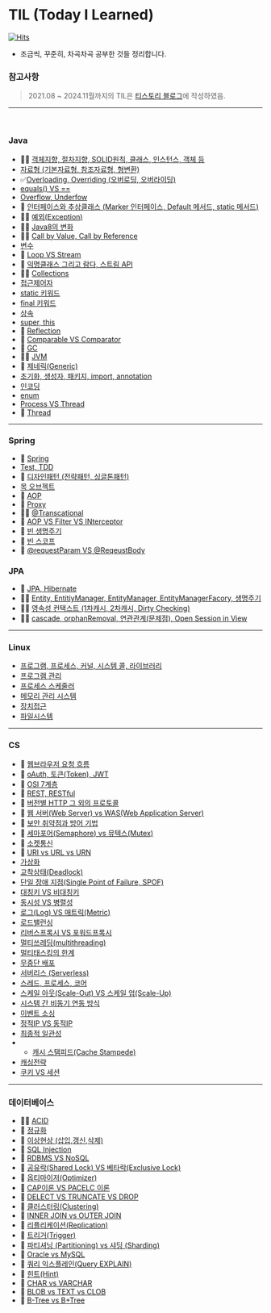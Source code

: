 # TIL (Today I Learned)
[![Hits](https://hits.seeyoufarm.com/api/count/incr/badge.svg?url=https%3A%2F%2Fgithub.com%2Fddururiiiiiii%2FTIL&count_bg=%23FFE300&title_bg=%23555555&icon=&icon_color=%23FFFFFF&title=hits&edge_flat=false)](https://hits.seeyoufarm.com)
  - 조금씩, 꾸준히, 차곡차곡 공부한 것들 정리합니다.

### 참고사항
> 2021.08 ~ 2024.11월까지의 TIL은 [티스토리 블로그](https://ddururiiiiiii.tistory.com/)에 작성하였음.


----

<br>

### Java
- 📌✅ [객체지향, 절차지향, SOLID원칙, 클래스, 인스턴스, 객체 등](https://github.com/ddururiiiiiii/TIL/blob/main/Java/241119%20%EA%B0%9D%EC%B2%B4%EC%A7%80%ED%96%A5%2C%20%EC%A0%88%EC%B0%A8%EC%A7%80%ED%96%A5%2C%20SOLID%EC%9B%90%EC%B9%99%2C%20%ED%81%B4%EB%9E%98%EC%8A%A4%2C%20%EC%9D%B8%EC%8A%A4%ED%84%B4%EC%8A%A4%2C%20%EA%B0%9D%EC%B2%B4%20%EB%93%B1.md)
- [자료형 (기본자료형, 참조자료형, 형변환)](https://github.com/ddururiiiiiii/TIL/blob/main/Java/241121%20%EC%9E%90%EB%A3%8C%ED%98%95.md)
- ✅[Overloading, Overriding (오버로딩, 오버라이딩)](https://github.com/ddururiiiiiii/TIL/blob/main/Java/241120%20Overloading%20VS%20Overriding.md)
- [equals() VS ==](https://github.com/ddururiiiiiii/TIL/blob/main/Java/241122%20equals()%20VS%20%3D%3D%20.md)
- [Overflow, Underfow](https://github.com/ddururiiiiiii/TIL/blob/main/Java/241125%20Overflow%20VS%20Underflow.md)
- 📌 [인터페이스와 추상클래스 (Marker 인터페이스, Default 메서드, static 메서드)](https://github.com/ddururiiiiiii/TIL/blob/main/Java/241126%20%EC%9D%B8%ED%84%B0%ED%8E%98%EC%9D%B4%EC%8A%A4%EC%99%80%20%EC%B6%94%EC%83%81%ED%81%B4%EB%9E%98%EC%8A%A4%20(Marker%20%EC%9D%B8%ED%84%B0%ED%8E%98%EC%9D%B4%EC%8A%A4%2C%20Default%20%EB%A9%94%EC%84%9C%EB%93%9C%2C%20static%20%EB%A9%94%EC%84%9C%EB%93%9C).md)
- 📌✅ [예외(Exception)](https://github.com/ddururiiiiiii/TIL/blob/main/Java/241127%20%EC%98%88%EC%99%B8%20(Exception).md)
- 📌✅ [Java8의 변화](https://github.com/ddururiiiiiii/TIL/blob/main/Java/241128%20Java8%EC%9D%98%20%EB%B3%80%ED%99%94.md)
- 📌✅ [Call by Value, Call by Reference](https://github.com/ddururiiiiiii/TIL/blob/main/Java/241129%20Call%20by%20Value%20VS%20Call%20by%20Reference.md)
- [변수](https://github.com/ddururiiiiiii/TIL/blob/main/Java/241202%20%EB%B3%80%EC%88%98.md)
- 📌 [Loop VS Stream](https://github.com/ddururiiiiiii/TIL/blob/main/Java/241203%20Loop%20VS%20Stream.md)
- 📌 [익명클래스 그리고 람다, 스트림 API](https://github.com/ddururiiiiiii/TIL/blob/main/Java/241204%20%EC%9D%B5%EB%AA%85%ED%81%B4%EB%9E%98%EC%8A%A4%20%EA%B7%B8%EB%A6%AC%EA%B3%A0%20%EB%9E%8C%EB%8B%A4%2C%20%EC%8A%A4%ED%8A%B8%EB%A6%BC%20API.md)
- 📌✅ [Collections](https://github.com/ddururiiiiiii/TIL/blob/main/Java/241205%20Collections.md)
- [접근제어자](https://github.com/ddururiiiiiii/TIL/blob/main/Java/241206%20%EC%A0%91%EA%B7%BC%EC%A0%9C%EC%96%B4%EC%9E%90.md)
- [static 키워드](https://github.com/ddururiiiiiii/TIL/blob/main/Java/241209%20static%20(%EB%B8%94%EB%A1%9D%2C%20%EB%A9%94%EC%84%9C%EB%93%9C%2C%20%EB%B3%80%EC%88%98).md)
- [final 키워드](https://github.com/ddururiiiiiii/TIL/blob/main/Java/241210%20final%20(%ED%81%B4%EB%9E%98%EC%8A%A4%2C%20%EB%A9%94%EC%86%8C%EB%93%9C%2C%20%EB%B3%80%EC%88%98).md)
- [상속](https://github.com/ddururiiiiiii/TIL/blob/main/Java/241211%20%EC%83%81%EC%86%8D.md)
- [super, this](https://github.com/ddururiiiiiii/TIL/blob/main/Java/241212%20super()%20this.md)
- 📌 [Reflection](https://github.com/ddururiiiiiii/TIL/blob/main/Java/241213%20Reflection.md)
- 📌 [Comparable VS Comparator](https://github.com/ddururiiiiiii/TIL/blob/main/Java/241216%20Comparable%20VS%20Comparator.md)
- 📌 [GC](https://github.com/ddururiiiiiii/TIL/blob/main/Java/241217%20GC.md)
- 📌✅ [JVM](https://github.com/ddururiiiiiii/TIL/blob/main/Java/241218%20JVM.md)
- 📌 [제네릭(Generic)](https://github.com/ddururiiiiiii/TIL/blob/main/Java/241219%20%EC%A0%9C%EB%84%A4%EB%A6%AD.md)
- [초기화, 생성자, 패키지, import, annotation](https://github.com/ddururiiiiiii/TIL/blob/main/Java/241220%20%EC%B4%88%EA%B8%B0%ED%99%94%2C%20%EC%83%9D%EC%84%B1%EC%9E%90%2C%20%ED%8C%A8%ED%82%A4%EC%A7%80%2C%20import%2C%20annotation.md)
- [인코딩](https://github.com/ddururiiiiiii/TIL/blob/main/Java/241223%20%EC%9D%B8%EC%BD%94%EB%94%A9%20(ASCII%EC%BD%94%EB%93%9C%2C%20%EC%9C%A0%EB%8B%88%EC%BD%94%EB%93%9C).md)
- [enum](https://github.com/ddururiiiiiii/TIL/blob/main/Java/241224%20enum.md)
- [Process VS Thread](https://github.com/ddururiiiiiii/TIL/blob/main/Java/241226%20Process%20VS%20Thread.md)
- 📌 [Thread](https://github.com/ddururiiiiiii/TIL/blob/main/Java/241227%20Thread.md)


----

### Spring
- 📌 [Spring](https://github.com/ddururiiiiiii/TIL/blob/main/Spring/241230%20Spring.md)
- [Test, TDD](https://github.com/ddururiiiiiii/TIL/blob/main/Spring/241231%20%ED%85%8C%EC%8A%A4%ED%8A%B8%20(TDD).md)
- 📌 [디자인패턴 (전략패턴, 싱글톤패턴)](https://github.com/ddururiiiiiii/TIL/blob/main/Spring/250102%20%EB%94%94%EC%9E%90%EC%9D%B8%ED%8C%A8%ED%84%B4%20(%EC%A0%84%EB%9E%B5%ED%8C%A8%ED%84%B4%2C%20%EC%8B%B1%EA%B8%80%ED%86%A4%ED%8C%A8%ED%84%B4).md)
- [목 오브젝트](https://github.com/ddururiiiiiii/TIL/blob/main/Spring/250103%20%EB%AA%A9%20%EC%98%A4%EB%B8%8C%EC%A0%9D%ED%8A%B8.md)
- 📌 [AOP](https://github.com/ddururiiiiiii/TIL/blob/main/Spring/250106%20AOP.md)
- 📌 [Proxy](https://github.com/ddururiiiiiii/TIL/blob/main/Spring/250107%20Proxy.md)
- 📌✅ [@Transcational](https://github.com/ddururiiiiiii/TIL/blob/main/Spring/250108%20%40Transactional.md)
- 📌 [AOP VS Filter VS INterceptor](https://github.com/ddururiiiiiii/TIL/blob/main/Spring/250109%20AOP%20VS%20%ED%95%84%ED%84%B0%20VS%20%EC%9D%B8%ED%84%B0%EC%85%89%ED%84%B0.md)
- 📌 [빈 생명주기](https://github.com/ddururiiiiiii/TIL/blob/main/Spring/250110%20%EB%B9%88%20%EC%83%9D%EB%AA%85%EC%A3%BC%EA%B8%B0.md)
- 📌 [빈 스코프](https://github.com/ddururiiiiiii/TIL/blob/main/Spring/250120%20%EB%B9%88%20%EC%8A%A4%EC%BD%94%ED%94%84.md)
- 📌 [@requestParam VS @ReqeustBody](https://github.com/ddururiiiiiii/TIL/blob/main/Spring/250116%20%40RequestBody%2C%20%40RequestParam%2C%20%40ModelAttribute.md)

### JPA
- 📌 [JPA, Hibernate](https://github.com/ddururiiiiiii/TIL/blob/main/JPA/250122%20JPA%2C%20Hibernate.md)
- 📌✅ [Entity, EntitiyManager, EntityManager, EntityManagerFacory, 생명주기](https://github.com/ddururiiiiiii/TIL/blob/main/JPA/250123%20Entity%2C%20EntityManager%2C%20EntityManagerFactory%2C%20%EC%83%9D%EB%AA%85%EC%A3%BC%EA%B8%B0.md)
- 📌✅ [영속성 컨택스트 (1차캐시, 2차캐시, Dirty Checking)](https://github.com/ddururiiiiiii/TIL/blob/main/JPA/250124%20%EC%98%81%EC%86%8D%EC%84%B1%20%EC%BB%A8%ED%83%9D%EC%8A%A4%ED%8A%B8%20(1%EC%B0%A8%EC%BA%90%EC%8B%9C%2C%202%EC%B0%A8%EC%BA%90%EC%8B%9C%2C%20Dirty%20Checking).md)
- 📌✅ [cascade, orphanRemoval, 연관관계(문제점), Open Session in View](https://github.com/ddururiiiiiii/TIL/blob/main/JPA/250221%20cascade%2C%20orphanRemoval%2C%20%EC%97%B0%EA%B4%80%EA%B4%80%EA%B3%84(%EB%AC%B8%EC%A0%9C%EC%A0%90)%2C%20Open%20Session%20in%20View.md)

----

### Linux
- [프로그램, 프로세스, 커널, 시스템 콜, 라이브러리](https://github.com/ddururiiiiiii/TIL/blob/main/Linux/250113%20%ED%94%84%EB%A1%9C%EA%B7%B8%EB%9E%A8%2C%20%ED%94%84%EB%A1%9C%EC%84%B8%EC%8A%A4%2C%20%EC%BB%A4%EB%84%90%2C%20%EC%8B%9C%EC%8A%A4%ED%85%9C%20%EC%BD%9C%2C%20%EB%9D%BC%EC%9D%B4%EB%B8%8C%EB%9F%AC%EB%A6%AC.md)
- [프로그램 관리](https://github.com/ddururiiiiiii/TIL/blob/main/Linux/250114%20%ED%94%84%EB%A1%9C%EC%84%B8%EC%8A%A4%20%EA%B4%80%EB%A6%AC.md)
- [프로세스 스케줄러](https://github.com/ddururiiiiiii/TIL/blob/main/Linux/250115%20%ED%94%84%EB%A1%9C%EC%84%B8%EC%8A%A4%20%EC%8A%A4%EC%BC%80%EC%A4%84%EB%9F%AC.md)
- [메모리 관리 시스템](https://github.com/ddururiiiiiii/TIL/blob/main/Linux/250117%20%EB%A9%94%EB%AA%A8%EB%A6%AC%20%EA%B4%80%EB%A6%AC%20%EC%8B%9C%EC%8A%A4%ED%85%9C.md)
- [장치접근](https://github.com/ddururiiiiiii/TIL/blob/main/Linux/250120%20%EC%9E%A5%EC%B9%98%EC%A0%91%EA%B7%BC.md)
- [파일시스템](https://github.com/ddururiiiiiii/TIL/blob/main/Linux/250121%20%ED%8C%8C%EC%9D%BC%20%EC%8B%9C%EC%8A%A4%ED%85%9C.md)

----

### CS
- 📌 [웹브라우저 요청 흐름](https://github.com/ddururiiiiiii/TIL/blob/main/CS/250131%20%EC%9B%B9%EB%B8%8C%EB%9D%BC%EC%9A%B0%EC%A0%80%20%EC%9A%94%EC%B2%AD%20%ED%9D%90%EB%A6%84.md)
- 📌 [oAuth, 토큰(Token), JWT](https://github.com/ddururiiiiiii/TIL/blob/main/CS/250305%20oAuth%2C%20%ED%86%A0%ED%81%B0(Token)%2C%20JWT.md)
- 📌 [OSI 7계층](https://github.com/ddururiiiiiii/TIL/blob/main/CS/250305%20OSI%207%EA%B3%84%EC%B8%B5.md)
- 📌 [REST, RESTful](https://github.com/ddururiiiiiii/TIL/blob/main/CS/250306%20REST%2C%20RESTful.md)
- 📌 [버전별 HTTP 그 외의 프로토콜](https://github.com/ddururiiiiiii/TIL/blob/main/CS/250307%20%EB%B2%84%EC%A0%84%EB%B3%84%20HTTP%20%EA%B7%B8%20%EC%99%B8%EC%9D%98%20%ED%94%84%EB%A1%9C%ED%86%A0%EC%BD%9C.md)
- 📌 [웹 서버(Web Server) vs WAS(Web Application Server)](https://github.com/ddururiiiiiii/TIL/blob/main/CS/250310%20%08%EC%9B%B9%20%EC%84%9C%EB%B2%84(Web%20Server)%20vs%20WAS(Web%20Application%20Server).md)
- 📌 [보안 취약점과 방어 기법](https://github.com/ddururiiiiiii/TIL/blob/main/CS/250312%20%EB%B3%B4%EC%95%88%20%EC%B7%A8%EC%95%BD%EC%A0%90%EA%B3%BC%20%EB%B0%A9%EC%96%B4%20%EA%B8%B0%EB%B2%95.md)
- 📌 [세마포어(Semaphore) vs 뮤텍스(Mutex)](https://github.com/ddururiiiiiii/TIL/blob/main/CS/250313%20%EC%84%B8%EB%A7%88%ED%8F%AC%EC%96%B4(Semaphore)%20vs%20%EB%AE%A4%ED%85%8D%EC%8A%A4(Mutex).md)
- 📌 [소켓통신](https://github.com/ddururiiiiiii/TIL/blob/main/CS/250319%20%EC%86%8C%EC%BC%93%ED%86%B5%EC%8B%A0.md)
- 📌 [URI vs URL vs URN](https://github.com/ddururiiiiiii/TIL/blob/main/CS/250319%20URI%20vs%20URL%20vs%20URN.md)
- [가상화](https://github.com/ddururiiiiiii/TIL/blob/main/CS/%EA%B0%80%EC%83%81%ED%99%94.md)
- [교착상태(Deadlock)](https://github.com/ddururiiiiiii/TIL/blob/main/CS/%EA%B5%90%EC%B0%A9%EC%83%81%ED%83%9C(Deadlock).md)
- [단일 장애 지점(Single Point of Failure, SPOF)](https://github.com/ddururiiiiiii/TIL/blob/main/CS/%EB%8B%A8%EC%9D%BC%20%EC%9E%A5%EC%95%A0%20%EC%A7%80%EC%A0%90(SPOF).md)
- [대칭키 VS 비대칭키](https://github.com/ddururiiiiiii/TIL/blob/main/CS/%EB%8C%80%EC%B9%AD%ED%82%A4%2C%20%EB%B9%84%EB%8C%80%EC%B9%AD%ED%82%A4%20%EC%95%94%ED%98%B8%ED%99%94%20%EB%B0%A9%EC%8B%9D.md)
- [동시성 VS 병렬성](https://github.com/ddururiiiiiii/TIL/blob/main/CS/%EB%8F%99%EC%8B%9C%EC%84%B1%20VS%20%EB%B3%91%EB%A0%AC%EC%84%B1.md)
- [로그(Log) VS 매트릭(Metric)](https://github.com/ddururiiiiiii/TIL/blob/main/CS/%EB%A1%9C%EA%B7%B8(log)%20VS%20%EB%A9%94%ED%8A%B8%EB%A6%AD(metric).md)
- [로드밸런싱](https://github.com/ddururiiiiiii/TIL/blob/main/CS/%EB%A1%9C%EB%93%9C%EB%B0%B8%EB%9F%B0%EC%8B%B1.md)
- [리버스프록시 VS 포워드프록시](https://github.com/ddururiiiiiii/TIL/blob/main/CS/%EB%A6%AC%EB%B2%84%EC%8A%A4%20%ED%94%84%EB%A1%9D%EC%8B%9C%20vs%20%ED%8F%AC%EC%9B%8C%EB%93%9C%20%ED%94%84%EB%A1%9D%EC%8B%9C.md)
- [멀티쓰레딩(multithreading)](https://github.com/ddururiiiiiii/TIL/blob/main/CS/%EB%A9%80%ED%8B%B0%EC%93%B0%EB%A0%88%EB%94%A9(multithreading).md)
- [멀티태스킹의 한계](https://github.com/ddururiiiiiii/TIL/blob/main/CS/%EB%A9%80%ED%8B%B0%ED%83%9C%EC%8A%A4%ED%82%B9%EC%9D%98%20%ED%95%9C%EA%B3%84.md)
- [무중단 배포](https://github.com/ddururiiiiiii/TIL/blob/main/CS/%EB%AC%B4%EC%A4%91%EB%8B%A8%20%EB%B0%B0%ED%8F%AC.md)
- [서버리스 (Serverless)](https://github.com/ddururiiiiiii/TIL/blob/main/CS/%EC%84%9C%EB%B2%84%EB%A6%AC%EC%8A%A4%20(Serverless).md)
- [스레드, 프로세스, 코어](https://github.com/ddururiiiiiii/TIL/blob/main/CS/%EC%8A%A4%EB%A0%88%EB%93%9C%2C%20%ED%94%84%EB%A1%9C%EC%84%B8%EC%8A%A4%2C%20%EC%BD%94%EC%96%B4.md)
- [스케일 아웃(Scale-Out) VS 스케일 업(Scale-Up)](https://github.com/ddururiiiiiii/TIL/blob/main/CS/%EC%8A%A4%EC%BC%80%EC%9D%BC%20%EC%95%84%EC%9B%83%20VS%20%EC%8A%A4%EC%BC%80%EC%9D%BC%20%EC%97%85.md)
- [시스템 간 비동기 연동 방식](https://github.com/ddururiiiiiii/TIL/blob/main/CS/%EC%8B%9C%EC%8A%A4%ED%85%9C%20%EA%B0%84%20%EB%B9%84%EB%8F%99%EA%B8%B0%20%EC%97%B0%EB%8F%99%EB%B0%A9%EC%8B%9D.md)
- [이벤트 소싱](https://github.com/ddururiiiiiii/TIL/blob/main/CS/%EC%9D%B4%EB%B2%A4%ED%8A%B8%20%EC%86%8C%EC%8B%B1(Event%20Sourcing).md)
- [정적IP VS 동적IP](https://github.com/ddururiiiiiii/TIL/blob/main/CS/%EC%A0%95%EC%A0%81%20IP%20vs%20%EB%8F%99%EC%A0%81%20IP.md)
- [최종적 일관성](https://github.com/ddururiiiiiii/TIL/blob/main/CS/%EC%B5%9C%EC%A2%85%EC%A0%81%20%EC%9D%BC%EA%B4%80%EC%84%B1(Eventually%20Consistent).md)
- - [캐시 스탬피드(Cache Stampede)](https://github.com/ddururiiiiiii/TIL/blob/main/CS/%EC%BA%90%EC%8B%9C%20%EC%8A%A4%ED%83%AC%ED%94%BC%EB%93%9C(Cache%20Stampede).md)
- [캐싱전략](https://github.com/ddururiiiiiii/TIL/blob/main/CS/%EC%BA%90%EC%8B%B1%EC%A0%84%EB%9E%B5.md)
- [쿠키 VS 세션](https://github.com/ddururiiiiiii/TIL/blob/main/CS/%EC%BF%A0%ED%82%A4%20VS%20%EC%84%B8%EC%85%98.md)

----

### 데이터베이스
- 📌✅ [ACID](https://github.com/ddururiiiiiii/TIL/blob/main/%EB%8D%B0%EC%9D%B4%ED%84%B0%EB%B2%A0%EC%9D%B4%EC%8A%A4/250203%20ACID.md)
- 📌 [정규화](https://github.com/ddururiiiiiii/TIL/blob/main/%EB%8D%B0%EC%9D%B4%ED%84%B0%EB%B2%A0%EC%9D%B4%EC%8A%A4/250204%20%EC%A0%95%EA%B7%9C%ED%99%94.md)
- 📌 [이상현상 (삽입,갱신,삭제)](https://github.com/ddururiiiiiii/TIL/blob/main/%EB%8D%B0%EC%9D%B4%ED%84%B0%EB%B2%A0%EC%9D%B4%EC%8A%A4/250205%20%EC%9D%B4%EC%83%81%ED%98%84%EC%83%81%20(%EC%82%BD%EC%9E%85%2C%EA%B0%B1%EC%8B%A0%2C%EC%82%AD%EC%A0%9C).md)
- 📌 [SQL Injection](https://github.com/ddururiiiiiii/TIL/blob/main/%EB%8D%B0%EC%9D%B4%ED%84%B0%EB%B2%A0%EC%9D%B4%EC%8A%A4/250206%20SQL%20Injection.md)
- 📌 [RDBMS VS NoSQL](https://github.com/ddururiiiiiii/TIL/blob/main/%EB%8D%B0%EC%9D%B4%ED%84%B0%EB%B2%A0%EC%9D%B4%EC%8A%A4/250207%20RDBMS%20VS%20NoSQL.md)
- 📌 [공유락(Shared Lock) VS 베타락(Exclusive Lock)](https://github.com/ddururiiiiiii/TIL/blob/main/%EB%8D%B0%EC%9D%B4%ED%84%B0%EB%B2%A0%EC%9D%B4%EC%8A%A4/250210%20%EA%B3%B5%EC%9C%A0%EB%9D%BD(Shared%20Lock)%20VS%20%EB%B2%A0%ED%83%80%EB%9D%BD(Exclusive%20Lock).md)
- 📌 [옵티마이저(Optimizer)](https://github.com/ddururiiiiiii/TIL/blob/main/%EB%8D%B0%EC%9D%B4%ED%84%B0%EB%B2%A0%EC%9D%B4%EC%8A%A4/250211%20%EC%98%B5%ED%8B%B0%EB%A7%88%EC%9D%B4%EC%A0%80(Optimizer).md)
- 📌 [CAP이론 VS PACELC 이론](https://github.com/ddururiiiiiii/TIL/blob/main/%EB%8D%B0%EC%9D%B4%ED%84%B0%EB%B2%A0%EC%9D%B4%EC%8A%A4/250212%20CAP%EC%9D%B4%EB%A1%A0%20VS%20PACELC%20%EC%9D%B4%EB%A1%A0.md)
- 📌 [DELECT VS TRUNCATE VS DROP](https://github.com/ddururiiiiiii/TIL/blob/main/%EB%8D%B0%EC%9D%B4%ED%84%B0%EB%B2%A0%EC%9D%B4%EC%8A%A4/250213%20DELETE%20vs%20TRUNCATE%20vs%20DROP.md)
- 📌 [클러스터링(Clustering)](https://github.com/ddururiiiiiii/TIL/blob/main/%EB%8D%B0%EC%9D%B4%ED%84%B0%EB%B2%A0%EC%9D%B4%EC%8A%A4/250214%20%ED%81%B4%EB%9F%AC%EC%8A%A4%ED%84%B0%EB%A7%81(Clustering).md)
- 📌 [INNER JOIN vs OUTER JOIN](http://github.com/ddururiiiiiii/TIL/blob/main/%EB%8D%B0%EC%9D%B4%ED%84%B0%EB%B2%A0%EC%9D%B4%EC%8A%A4/250217%20INNER%20JOIN%20vs%20OUTER%20JOIN.md)
- 📌 [리플리케이션(Replication)](https://github.com/ddururiiiiiii/TIL/blob/main/%EB%8D%B0%EC%9D%B4%ED%84%B0%EB%B2%A0%EC%9D%B4%EC%8A%A4/250218%20%EB%A6%AC%ED%94%8C%EB%A6%AC%EC%BC%80%EC%9D%B4%EC%85%98(Replication).md)
- 📌 [트리거(Trigger)](https://github.com/ddururiiiiiii/TIL/blob/main/%EB%8D%B0%EC%9D%B4%ED%84%B0%EB%B2%A0%EC%9D%B4%EC%8A%A4/250219%20%ED%8A%B8%EB%A6%AC%EA%B1%B0(Trigger).md)
- 📌 [파티셔닝 (Partitioning) vs 샤딩 (Sharding)](https://github.com/ddururiiiiiii/TIL/blob/main/%EB%8D%B0%EC%9D%B4%ED%84%B0%EB%B2%A0%EC%9D%B4%EC%8A%A4/250220%20%ED%8C%8C%ED%8B%B0%EC%85%94%EB%8B%9D%20(Partitioning)%20VS%20%EC%83%A4%EB%94%A9%20(Sharding).md)
- 📌 [Oracle vs MySQL](https://github.com/ddururiiiiiii/TIL/blob/main/%EB%8D%B0%EC%9D%B4%ED%84%B0%EB%B2%A0%EC%9D%B4%EC%8A%A4/250224%20Oracle%20vs%20MySQL.md)
- 📌 [쿼리 익스플레인(Query EXPLAIN)](https://github.com/ddururiiiiiii/TIL/blob/main/%EB%8D%B0%EC%9D%B4%ED%84%B0%EB%B2%A0%EC%9D%B4%EC%8A%A4/250225%20%EC%BF%BC%EB%A6%AC%20%EC%9D%B5%EC%8A%A4%ED%94%8C%EB%A0%88%EC%9D%B8(Query%20EXPLAIN).md)
- 📌 [힌트(Hint)](https://github.com/ddururiiiiiii/TIL/blob/main/%EB%8D%B0%EC%9D%B4%ED%84%B0%EB%B2%A0%EC%9D%B4%EC%8A%A4/250226%20%ED%9E%8C%ED%8A%B8(Hint).md)
- 📌 [CHAR vs VARCHAR](https://github.com/ddururiiiiiii/TIL/blob/main/%EB%8D%B0%EC%9D%B4%ED%84%B0%EB%B2%A0%EC%9D%B4%EC%8A%A4/250227%20CHAR%20VS%20VARCHAR.md)
- 📌 [BLOB vs TEXT vs CLOB](https://github.com/ddururiiiiiii/TIL/blob/main/%EB%8D%B0%EC%9D%B4%ED%84%B0%EB%B2%A0%EC%9D%B4%EC%8A%A4/250228%20BLOB%20VS%20TEXT%20VS%20CLOB.md)
- 📌 [B-Tree vs B+Tree](https://github.com/ddururiiiiiii/TIL/blob/main/%EB%8D%B0%EC%9D%B4%ED%84%B0%EB%B2%A0%EC%9D%B4%EC%8A%A4/250304%20B-Tree%20VS%20B%2BTree.md)